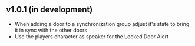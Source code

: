 ## v1.0.1 (in development)
- When adding a door to a synchronization group adjust it's state to bring it in sync with the other doors
- Use the players character as speaker for the Locked Door Alert
